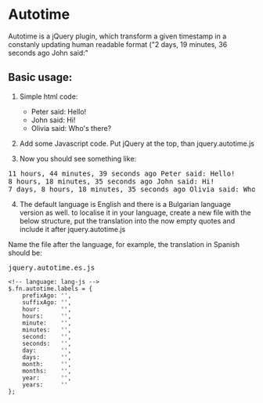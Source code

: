 # Autotime

Autotime is a jQuery plugin, which transform a given timestamp in a constanly
updating human readable format ("2 days, 19 minutes, 36 seconds ago John said:"

## Basic usage:

1. Simple html code:
    <!-- language: lang-html -->
    <ul>
        <li data-autotime="1377674598"><span class="autotime-updated"></span> Peter said: Hello!</li>
	<li data-autotime="1377686962"><span class="autotime-updated"></span> John said: Hi!</li>
        <li data-autotime="1377082162"><span class="autotime-updated"></span> Olivia said: Who's there?</li>
    </ul>


2. Add some Javascript code. Put jQuery at the top, than jquery.autotime.js

    <!-- language: lang-html -->
    <script src="//ajax.googleapis.com/ajax/libs/jquery/1.10.2/jquery.min.js" type="text/javascript"></script>
    <script src="jquery.autotime.js" type="text/javascript"></script>
    <script type="text/javascript">
        $(function(){
            $("[data-autotime]").autotime({
                refresh_time: 1
            });
	});
    </script>


3. Now you should see something like:
<pre>
11 hours, 44 minutes, 39 seconds ago Peter said: Hello!
8 hours, 18 minutes, 35 seconds ago John said: Hi!
7 days, 8 hours, 18 minutes, 35 seconds ago Olivia said: Who's there?
</pre>

4. The default language is English and there is a Bulgarian language version as well. 
to localise it in your language, create a new file with the below structure, 
put the translation into the now empty quotes and include it after jquery.autotime.js

Name the file after the language, for example, the translation in Spanish should be:

<pre>jquery.autotime.es.js</pre>

    <!-- language: lang-js -->
    $.fn.autotime.labels = {
		prefixAgo: '',
		suffixAgo: '',
		hour:      '',
		hours:     '',
		minute:    '',
		minutes:   '',
		second:    '',
		seconds:   '',
		day:       '',
		days:      '',
		month:     '',
		months:    '',
		year:      '',
		years:     ''
    };


